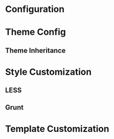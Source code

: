# Configuration

# Theme Config

## Theme Inheritance

# Style Customization

## LESS

## Grunt

# Template Customization
